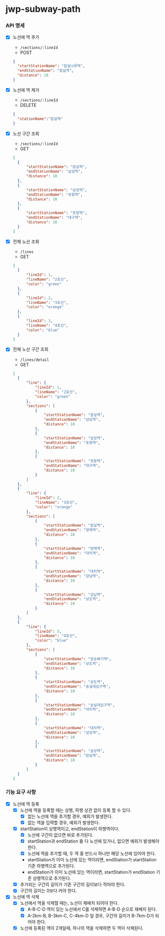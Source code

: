 # jwp-subway-path

### API 명세

- [x] 노선에 역 추가
  - `/sections/:lineId`
  - POST
  ```json
  {
    "startStationName": "잠실나루역",
    "endStationName": "잠실역",
    "distance": 10
  }
  ``` 

- [x] 노선에 역 제거
  - `/sections/:lineId`
  - DELETE
  ```json
  {
    "stationName":"잠실역"
  }
  ```

- [x] 노선 구간 조회
  - `/sections/:lineId`
  - GET
  ```json
  [
    {
        "startStationName": "잠실역",
        "endStationName": "삼성역",
        "distance": 10
    },
    {
        "startStationName": "삼성역",
        "endStationName": "포항역",
        "distance": 10
    },
    {
        "startStationName": "포항역",
        "endStationName": "대구역",
        "distance": 10
    }
  ]
  ```

- [x] 전체 노선 조회
  - `/lines`
  - GET
  ```json
  [
    {
        "lineId": 1,
        "lineName": "2호선",
        "color": "green"
    },
    {
        "lineId": 2,
        "lineName": "3호선",
        "color": "orange"
    },
    {
        "lineId": 3,
        "lineName": "4호선",
        "color": "blue"
    }
  ]
  ```

- [x] 전체 노선 구간 조회
  - `/lines/detail`
  - GET
  ```json
  [
    {
        "line": {
            "lineId": 1,
            "lineName": "2호선",
            "color": "green"
        },
        "sections": [
            {
                "startStationName": "잠실역",
                "endStationName": "삼성역",
                "distance": 10
            },
            {
                "startStationName": "삼성역",
                "endStationName": "포항역",
                "distance": 10
            },
            {
                "startStationName": "포항역",
                "endStationName": "대구역",
                "distance": 10
            }
        ]
    },
    {
        "line": {
            "lineId": 2,
            "lineName": "3호선",
            "color": "orange"
        },
        "sections": [
            {
                "startStationName": "잠실역",
                "endStationName": "양재역",
                "distance": 10
            },
            {
                "startStationName": "양재역",
                "endStationName": "대치역",
                "distance": 10
            },
            {
                "startStationName": "대치역",
                "endStationName": "강남역",
                "distance": 10
            },
            {
                "startStationName": "강남역",
                "endStationName": "상도역",
                "distance": 10
            }
        ]
    },
    {
        "line": {
            "lineId": 3,
            "lineName": "4호선",
            "color": "blue"
        },
        "sections": [
            {
                "startStationName": "장승배기역",
                "endStationName": "상도역",
                "distance": 10
            },
            {
                "startStationName": "상도역",
                "endStationName": "숭실대입구역",
                "distance": 10
            },
            {
                "startStationName": "숭실대입구역",
                "endStationName": "대치역",
                "distance": 10
            },
            {
                "startStationName": "대치역",
                "endStationName": "삼성역",
                "distance": 10
            },
            {
                "startStationName": "삼성역",
                "endStationName": "잠실역",
                "distance": 10
            }
        ]
    }
  ]
  ```

### 기능 요구 사항

- [x] 노선에 역 등록
  - [x] 노선에 역을 등록할 때는 상행, 하행 상관 없이 등록 할 수 있다.
    - [x] 없는 노선에 역을 추가할 경우, 예외가 발생한다.
    - [x] 없는 역을 입력할 경우, 예외가 발생한다.
  - [x] startStation이 상행역이고, endStation이 하행역이다.
    - [x] 노선에 구간이 없으면 바로 추가된다.
    - [x] startStation과 endStation 둘 다 노선에 있거나, 없으면 예외가 발생해야 한다. 
    - [x] 노선에 역을 추가할 때, 두 역 중 반드시 하나만 해당 노선에 있어야 한다.
    - startStation가 이미 노선에 있는 역이라면, endStation가 startStation 기준 하행역으로 추가된다.
    - endStation가 이미 노선에 있는 역이라면, startStation가 endStation 기준 상행역으로 추가된다.
  - [x] 추가되는 구간의 길이가 기존 구간의 길이보다 작아야 한다.
  - [x] 구간의 길이는 0보다 커야 한다.

- [x] 노선에 역 삭제
  - [x] 노선에서 역을 삭제할 때는, 노선이 재배치 되어야 한다.
    - [x] A-B-C-D 역이 있는 노선에서 C를 삭제하면 A-B-D 순으로 재배치 된다.
    - [x] A-2km-B, B-3km-C, C-4km-D 일 경우, 구간의 길이가 B-7km-D가 되어야 한다.
  - [x] 노선에 등록된 역이 2개일때, 하나의 역을 삭제하면 두 역이 삭제된다.
